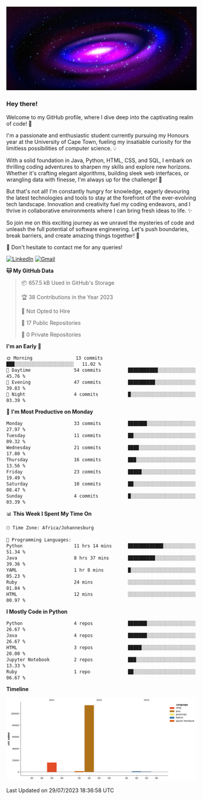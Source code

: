 ![Header Image](Header.png)


### Hey there! 

Welcome to my GitHub profile, where I dive deep into the captivating realm of code! 🚀

I'm a passionate and enthusiastic student currently pursuing my Honours year at the University of Cape Town, fueling my insatiable curiosity for the limitless possibilities of computer science. 💡

With a solid foundation in Java, Python, HTML, CSS, and SQL, I embark on thrilling coding adventures to sharpen my skills and explore new horizons. Whether it's crafting elegant algorithms, building sleek web interfaces, or wrangling data with finesse, I'm always up for the challenge! 💪

But that's not all! I'm constantly hungry for knowledge, eagerly devouring the latest technologies and tools to stay at the forefront of the ever-evolving tech landscape. Innovation and creativity fuel my coding endeavors, and I thrive in collaborative environments where I can bring fresh ideas to life. ✨

So join me on this exciting journey as we unravel the mysteries of code and unleash the full potential of software engineering. Let's push boundaries, break barriers, and create amazing things together! 🌟
 
💬 Don't hesitate to contact me for any queries! 

[![LinkedIn][linkedin-shield]][linkedin-url] [![Gmail][gmail-shield]][gmail-url]

<!-- LinkedIn -->
[linkedin-shield]: https://img.shields.io/badge/-LinkedIn-black.svg?style=for-the-badge&logo=linkedin&colorB=555
[linkedin-url]: https://www.linkedin.com/in/dennis-hammerschlag-57aa951a2/

<!-- Gmail -->
[gmail-shield]: https://img.shields.io/badge/Gmail-D14836?style=for-the-badge&logo=gmail&logoColor=white
[gmail-url]: mailto:dennishammerschlag01@gmail.com

<!--START_SECTION:waka-->
**🐱 My GitHub Data** 

> 📦 657.5 kB Used in GitHub's Storage 
 > 
> 🏆 38 Contributions in the Year 2023
 > 
> 🚫 Not Opted to Hire
 > 
> 📜 17 Public Repositories 
 > 
> 🔑 0 Private Repositories 
 > 
**I'm an Early 🐤** 

```text
🌞 Morning                13 commits          ███░░░░░░░░░░░░░░░░░░░░░░   11.02 % 
🌆 Daytime                54 commits          ███████████░░░░░░░░░░░░░░   45.76 % 
🌃 Evening                47 commits          ██████████░░░░░░░░░░░░░░░   39.83 % 
🌙 Night                  4 commits           █░░░░░░░░░░░░░░░░░░░░░░░░   03.39 % 
```
📅 **I'm Most Productive on Monday** 

```text
Monday                   33 commits          ███████░░░░░░░░░░░░░░░░░░   27.97 % 
Tuesday                  11 commits          ██░░░░░░░░░░░░░░░░░░░░░░░   09.32 % 
Wednesday                21 commits          ████░░░░░░░░░░░░░░░░░░░░░   17.80 % 
Thursday                 16 commits          ███░░░░░░░░░░░░░░░░░░░░░░   13.56 % 
Friday                   23 commits          █████░░░░░░░░░░░░░░░░░░░░   19.49 % 
Saturday                 10 commits          ██░░░░░░░░░░░░░░░░░░░░░░░   08.47 % 
Sunday                   4 commits           █░░░░░░░░░░░░░░░░░░░░░░░░   03.39 % 
```


📊 **This Week I Spent My Time On** 

```text
🕑︎ Time Zone: Africa/Johannesburg

💬 Programming Languages: 
Python                   11 hrs 14 mins      █████████████░░░░░░░░░░░░   51.34 % 
Java                     8 hrs 37 mins       ██████████░░░░░░░░░░░░░░░   39.36 % 
YAML                     1 hr 8 mins         █░░░░░░░░░░░░░░░░░░░░░░░░   05.23 % 
Ruby                     24 mins             ░░░░░░░░░░░░░░░░░░░░░░░░░   01.84 % 
HTML                     12 mins             ░░░░░░░░░░░░░░░░░░░░░░░░░   00.97 % 
```

**I Mostly Code in Python** 

```text
Python                   4 repos             ███████░░░░░░░░░░░░░░░░░░   26.67 % 
Java                     4 repos             ███████░░░░░░░░░░░░░░░░░░   26.67 % 
HTML                     3 repos             █████░░░░░░░░░░░░░░░░░░░░   20.00 % 
Jupyter Notebook         2 repos             ███░░░░░░░░░░░░░░░░░░░░░░   13.33 % 
Ruby                     1 repo              ██░░░░░░░░░░░░░░░░░░░░░░░   06.67 % 
```



**Timeline**

![Lines of Code chart](https://raw.githubusercontent.com/dennisdeneve/dennisdeneve/main/assets/bar_graph.png)


 Last Updated on 29/07/2023 18:36:58 UTC
<!--END_SECTION:waka-->
